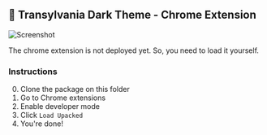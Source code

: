 ## 🦇 Transylvania Dark Theme - Chrome Extension

![Screenshot](https://raw.githubusercontent.com/matheusps/transylvania/master/matches/chrome/screenshot.png)

The chrome extension is not deployed yet. So, you need to load it yourself.

### Instructions

0. Clone the package on this folder
1. Go to Chrome extensions
2. Enable developer mode
3. Click `Load Upacked`
4. You're done!
